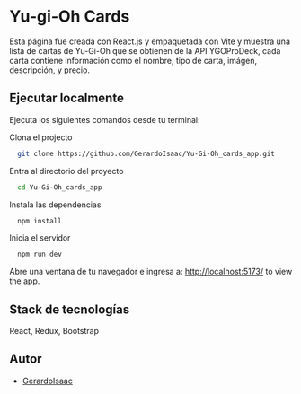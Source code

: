# Yu-gi-Oh Cards

Esta página fue creada con React.js y empaquetada con Vite y muestra una lista de cartas de Yu-Gi-Oh que se obtienen de la API YGOProDeck, cada carta contiene información como el nombre, tipo de carta, imágen, descripción, y precio.

## Ejecutar localmente

Ejecuta los siguientes comandos desde tu terminal:

Clona el projecto

```bash
  git clone https://github.com/GerardoIsaac/Yu-Gi-Oh_cards_app.git
```

Entra al directorio del proyecto

```bash
  cd Yu-Gi-Oh_cards_app
```

Instala las dependencias

```bash
  npm install
```

Inicia el servidor

```bash
  npm run dev
```

Abre una ventana de tu navegador e ingresa a: <http://localhost:5173/> to view the app.

## Stack de tecnologías

React, Redux, Bootstrap

## Autor

- [GerardoIsaac](https://www.github.com/gerardoisaac)

